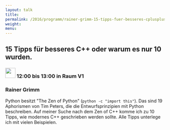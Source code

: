 ```yaml
---
layout: talk
title:
permalink: /2016/programm/rainer-grimm-15-tipps-fuer-besseres-cplusplus-oder-warum-es-nur-10-wurden/
weight:
menu:
---
```

## 15 Tipps für besseres C++ oder warum es nur 10 wurden.

### <img height = "32" src="../../../images/talk.svg"> 12:00 bis 13:00 in Raum V1

### Rainer Grimm

Python besitzt "The Zen of Python" (`python -c "import this"`). Das sind 19 Aphorismen von Tim Peters, die die Entwurfsprinzipien mit Python beschreiben. Auf meiner Suche nach dem Zen of C++ komme ich zu 10 Tipps, wie modernes C++ geschrieben werden sollte. Alle Tipps unterlege ich mit vielen Beispielen.
